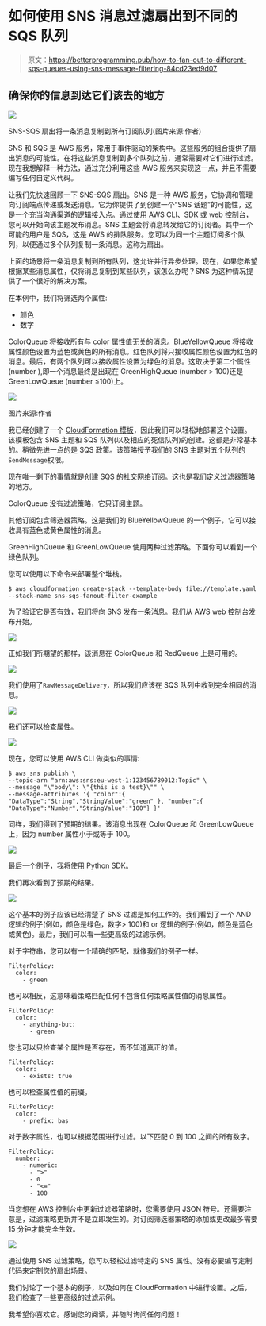 # 如何使用 SNS 消息过滤扇出到不同的 SQS 队列

> 原文：<https://betterprogramming.pub/how-to-fan-out-to-different-sqs-queues-using-sns-message-filtering-84cd23ed9d07>

## 确保你的信息到达它们该去的地方

![](img/c33cacf0bc8b36768e94c30d18121d46.png)

SNS-SQS 扇出将一条消息复制到所有订阅队列(图片来源:作者)

SNS 和 SQS 是 AWS 服务，常用于事件驱动的架构中。这些服务的组合提供了扇出消息的可能性。在将这些消息复制到多个队列之前，通常需要对它们进行过滤。现在我想解释一种方法，通过充分利用这些 AWS 服务来实现这一点，并且不需要编写任何自定义代码。

让我们先快速回顾一下 SNS-SQS 扇出。SNS 是一种 AWS 服务，它协调和管理向订阅端点传递或发送消息。它为你提供了到创建一个“SNS 话题”的可能性，这是一个充当沟通渠道的逻辑接入点。通过使用 AWS CLI、SDK 或 web 控制台，您可以开始向该主题发布消息。SNS 主题会将消息转发给它的订阅者。其中一个可能的用户是 SQS，这是 AWS 的排队服务。您可以为同一个主题订阅多个队列，以便通过多个队列复制一条消息。这称为扇出。

上面的场景将一条消息复制到所有队列，这允许并行异步处理。现在，如果您希望根据某些消息属性，仅将消息复制到某些队列，该怎么办呢？SNS 为这种情况提供了一个很好的解决方案。

在本例中，我们将筛选两个属性:

*   颜色
*   数字

ColorQueue 将接收所有与 color 属性值无关的消息。BlueYellowQueue 将接收属性颜色设置为蓝色或黄色的所有消息。红色队列将只接收属性颜色设置为红色的消息。最后，有两个队列可以接收属性设置为绿色的消息。这取决于第二个属性(number ),即一个消息最终是出现在 GreenHighQueue (number > 100)还是 GreenLowQueue (number ≤100)上。

![](img/58d6a1638f40aac3dacba2a897edee68.png)

图片来源:作者

我已经创建了一个 [CloudFormation 模板](https://github.com/lvthillo/sns-sqs-fanout/blob/master/template.yaml)，因此我们可以轻松地部署这个设置。该模板包含 SNS 主题和 SQS 队列(以及相应的死信队列)的创建。这都是非常基本的。稍微先进一点的是 SQS 政策。该策略授予我们的 SNS 主题对五个队列的`SendMessage`权限。

现在唯一剩下的事情就是创建 SQS 的社交网络订阅。这也是我们定义过滤器策略的地方。

ColorQueue 没有过滤策略，它只订阅主题。

其他订阅包含筛选器策略。这是我们的 BlueYellowQueue 的一个例子，它可以接收具有蓝色或黄色属性的消息。

GreenHighQueue 和 GreenLowQueue 使用两种过滤策略。下面你可以看到一个绿色队列。

您可以使用以下命令来部署整个堆栈。

```
$ aws cloudformation create-stack --template-body file://template.yaml --stack-name sns-sqs-fanout-filter-example
```

为了验证它是否有效，我们将向 SNS 发布一条消息。我们从 AWS web 控制台发布开始。

![](img/4618e14753a11155b896e025cbd775b5.png)

正如我们所期望的那样，该消息在 ColorQueue 和 RedQueue 上是可用的。

![](img/eb5dc4f29e1a5d42f3765a21e9008424.png)

我们使用了`RawMessageDelivery`，所以我们应该在 SQS 队列中收到完全相同的消息。

![](img/d4394e4df6fbd15b98e408247eee4cbd.png)

我们还可以检查属性。

![](img/c43f4845004f6bdb727c73560656de84.png)

现在，您可以使用 AWS CLI 做类似的事情:

```
$ aws sns publish \
--topic-arn "arn:aws:sns:eu-west-1:123456789012:Topic" \
--message "\"body\": \"{this is a test}\"" \
--message-attributes '{ "color":{ "DataType":"String","StringValue":"green" }, "number":{ "DataType":"Number","StringValue":"100"} }'
```

同样，我们得到了预期的结果。该消息出现在 ColorQueue 和 GreenLowQueue 上，因为 number 属性小于或等于 100。

![](img/6da13640fad026127bc01c48253f7298.png)

最后一个例子，我将使用 Python SDK。

我们再次看到了预期的结果。

![](img/5a4c67de5fda0ac47e9ea3ce9d945018.png)

这个基本的例子应该已经清楚了 SNS 过滤是如何工作的。我们看到了一个 AND 逻辑的例子(例如，颜色是绿色，数字> 100)和 or 逻辑的例子(例如，颜色是蓝色或黄色)。最后，我们可以看一些更高级的过滤示例。

对于字符串，您可以有一个精确的匹配，就像我们的例子一样。

```
FilterPolicy:
  color:
    - green
```

也可以相反，这意味着策略匹配任何不包含任何策略属性值的消息属性。

```
FilterPolicy:
  color:
    - anything-but:
      - green
```

您也可以只检查某个属性是否存在，而不知道真正的值。

```
FilterPolicy:
  color:
    - exists: true
```

也可以检查属性值的前缀。

```
FilterPolicy:
  color:
    - prefix: bas
```

对于数字属性，也可以根据范围进行过滤。以下匹配 0 到 100 之间的所有数字。

```
FilterPolicy:
  number:
    - numeric:
      - ">"
      - 0
      - "<="
      - 100
```

当您想在 AWS 控制台中更新过滤器策略时，您需要使用 JSON 符号。还需要注意是，过滤策略更新并不是立即发生的。对订阅筛选器策略的添加或更改最多需要 15 分钟才能完全生效。

![](img/8c0cf462d958a0c9458cb9dac1c613dd.png)

通过使用 SNS 过滤策略，您可以轻松过滤特定的 SNS 属性。没有必要编写定制代码来定制您的扇出场景。

我们讨论了一个基本的例子，以及如何在 CloudFormation 中进行设置。之后，我们检查了一些更高级的过滤示例。

我希望你喜欢它。感谢您的阅读，并随时询问任何问题！